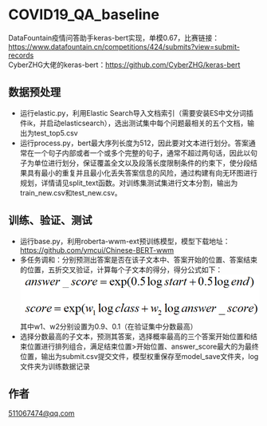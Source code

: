 # COVID19_QA_baseline
DataFountain疫情问答助手keras-bert实现，单模0.67，比赛链接：https://www.datafountain.cn/competitions/424/submits?view=submit-records  
CyberZHG大佬的keras-bert：https://github.com/CyberZHG/keras-bert
## 数据预处理
* 运行elastic.py，利用Elastic Search导入文档索引（需要安装ES中文分词插件ik，并启动elasticsearch），选出测试集中每个问题最相关的五个文档，输出为test_top5.csv  
* 运行process.py，bert最大序列长度为512，因此要对文本进行划分。答案通常在一个句子内部或者一个或多个完整的句子，通常不超过两句话，因此以句子为单位进行划分，保证覆盖全文以及段落长度限制条件的约束下，使分段结果具有最小的重复并且最小化丢失答案信息的风险，通过构建有向无环图进行规划，详情请见split_text函数。对训练集测试集进行文本分割，输出为train_new.csv和test_new.csv。
## 训练、验证、测试
* 运行base.py，利用roberta-wwm-ext预训练模型，模型下载地址：https://github.com/ymcui/Chinese-BERT-wwm  
* 多任务调和：分别预测出答案是否在该子文本中、答案开始的位置、答案结束的位置，五折交叉验证，计算每个子文本的得分，得分公式如下：  
![image](https://github.com/LHT-Curry/COVID19_QA_baseline/blob/master/score.png)  
其中w1、w2分别设置为0.9、0.1（在验证集中分数最高）  
* 选择分数最高的子文本，预测其答案，选择概率最高的三个答案开始位置和结束位置进行排列组合，满足结束位置>开始位置、answer_score最大的为最终位置，输出为submit.csv提交文件，模型权重保存至model_save文件夹，log文件夹为训练数据记录  
## 作者
511067474@qq.com
